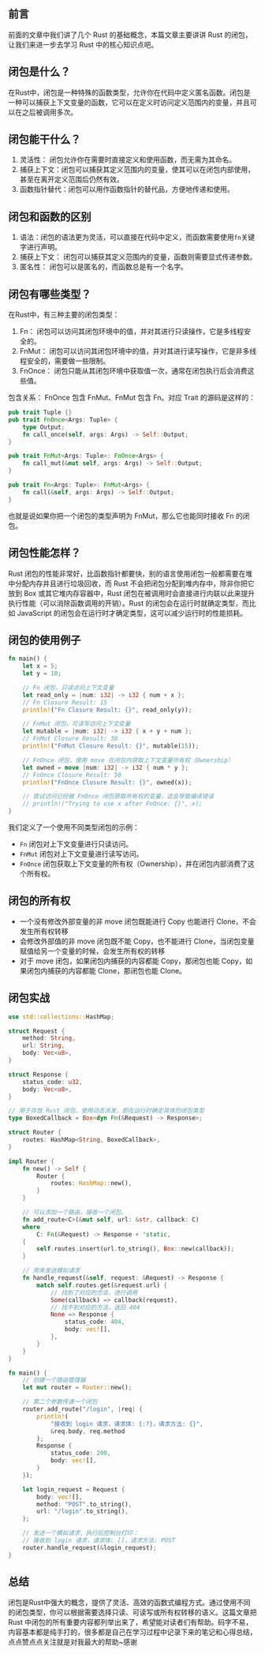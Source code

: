 ## 前言

前面的文章中我们讲了几个 Rust 的基础概念，本篇文章主要讲讲 Rust 的闭包，让我们来进一步去学习 Rust 中的核心知识点吧。

## 闭包是什么？

在Rust中，闭包是一种特殊的函数类型，允许你在代码中定义匿名函数。闭包是一种可以捕获上下文变量的函数，它可以在定义时访问定义范围内的变量，并且可以在之后被调用多次。

## 闭包能干什么？

1. 灵活性： 闭包允许你在需要时直接定义和使用函数，而无需为其命名。
2. 捕获上下文：闭包可以捕获其定义范围内的变量，使其可以在闭包内部使用，甚至在离开定义范围后仍然有效。
3. 函数指针替代：闭包可以用作函数指针的替代品，方便地传递和使用。

## 闭包和函数的区别

1. 语法：闭包的语法更为灵活，可以直接在代码中定义，而函数需要使用`fn`关键字进行声明。
2. 捕获上下文： 闭包可以捕获其定义范围内的变量，函数则需要显式传递参数。
3. 匿名性： 闭包可以是匿名的，而函数总是有一个名字。

## 闭包有哪些类型？

在Rust中，有三种主要的闭包类型：

1. Fn： 闭包可以访问其闭包环境中的值，并对其进行只读操作，它是多线程安全的。
2. FnMut： 闭包可以访问其闭包环境中的值，并对其进行读写操作，它是非多线程安全的，需要做一些限制。
3. FnOnce： 闭包只能从其闭包环境中获取值一次，通常在闭包执行后会消费这些值。

包含关系： FnOnce 包含 FnMut、FnMut 包含 Fn。对应 Trait 的源码是这样的：

```rust
pub trait Tuple {}
pub trait FnOnce<Args: Tuple> {
    type Output;
    fn call_once(self, args: Args) -> Self::Output;
}

pub trait FnMut<Args: Tuple>: FnOnce<Args> {
    fn call_mut(&mut self, args: Args) -> Self::Output;
}

pub trait Fn<Args: Tuple>: FnMut<Args> {
    fn call(&self, args: Args) -> Self::Output;
}
```

也就是说如果你把一个闭包的类型声明为 FnMut，那么它也能同时接收 Fn 的闭包。

## 闭包性能怎样？

Rust 闭包的性能非常好，比函数指针都要快，别的语言使用闭包一般都需要在堆中分配内存并且进行垃圾回收，而 Rust 不会把闭包分配到堆内存中，除非你把它放到 Box 或其它堆内存容器中，Rust 闭包在被调用时会直接进行内联以此来提升执行性能（可以消除函数调用的开销）。Rust 的闭包会在运行时就确定类型，而比如 JavaScript 的闭包会在运行时才确定类型，这可以减少运行时的性能损耗。

## 闭包的使用例子

```rust
fn main() {
    let x = 5;
    let y = 10;

    // Fn 闭包，只读访问上下文变量
    let read_only = |num: i32| -> i32 { num + x };
    // Fn Closure Result: 15
    println!("Fn Closure Result: {}", read_only(y));

    // FnMut 闭包，可读写访问上下文变量
    let mutable = |num: i32| -> i32 { x + y + num };
    // FnMut Closure Result: 30
    println!("FnMut Closure Result: {}", mutable(15));

    // FnOnce 闭包，使用 move 在闭包内获取上下文变量所有权（Ownership）
    let owned = move |num: i32| -> i32 { num * y };
    // FnOnce Closure Result: 50
    println!("FnOnce Closure Result: {}", owned(x));

    // 尝试访问已经被 FnOnce 闭包获取所有权的变量，这会导致编译错误
    // println!("Trying to use x after FnOnce: {}", x);
}

```

我们定义了一个使用不同类型闭包的示例：

- `Fn` 闭包对上下文变量进行只读访问。
- `FnMut` 闭包对上下文变量进行读写访问。
- `FnOnce` 闭包获取上下文变量的所有权（Ownership），并在闭包内部消费了这个所有权。

## 闭包的所有权

- 一个没有修改外部变量的非 move 闭包既能进行 Copy 也能进行 Clone，不会发生所有权转移
- 会修改外部值的非 move 闭包既不能 Copy，也不能进行 Clone，当闭包变量赋值给另一个变量的时候，会发生所有权的转移
- 对于 move 闭包，如果闭包内捕获的内容都能 Copy，那闭包也能 Copy，如果闭包内捕获的内容都能 Clone，那闭包也能 Clone。

## 闭包实战

```rust
use std::collections::HashMap;

struct Request {
    method: String,
    url: String,
    body: Vec<u8>,
}

struct Response {
    status_code: u32,
    body: Vec<u8>,
}

// 用于存放 Rust 闭包，使用动态派发，即在运行时确定具体的闭包类型
type BoxedCallback = Box<dyn Fn(&Request) -> Response>;

struct Router {
    routes: HashMap<String, BoxedCallback>,
}

impl Router {
    fn new() -> Self {
        Router {
            routes: HashMap::new(),
        }
    }

    // 可以添加一个路由，接收一个闭包。
    fn add_route<C>(&mut self, url: &str, callback: C)
    where
        C: Fn(&Request) -> Response + 'static,
    {
        self.routes.insert(url.to_string(), Box::new(callback));
    }

    // 用来发送模拟请求
    fn handle_request(&self, request: &Request) -> Response {
        match self.routes.get(&request.url) {
            // 找到了对应的方法，进行调用
            Some(callback) => callback(request),
            // 找不到对应的方法，返回 404
            None => Response {
                status_code: 404,
                body: vec![],
            },
        }
    }
}

fn main() {
    // 创建一个路由管理器
    let mut router = Router::new();

    // 第二个参数传递一个闭包
    router.add_route("/login", |req| {
        println!(
            "接收到 login 请求，请求体: {:?}，请求方法: {}",
            &req.body, req.method
        );
        Response {
            status_code: 200,
            body: vec![],
        }
    });

    let login_request = Request {
        body: vec![],
        method: "POST".to_string(),
        url: "/login".to_string(),
    };

    // 发送一个模拟请求，执行后控制台打印：
    // 接收到 login 请求，请求体: []，请求方法: POST
    router.handle_request(&login_request);
}
```

## 总结

闭包是Rust中强大的概念，提供了灵活、高效的函数式编程方式。通过使用不同的闭包类型，你可以根据需要选择只读、可读写或所有权转移的语义。这篇文章把 Rust 中闭包的所有重要内容都列举出来了，希望能对读者们有帮助。码字不易，内容基本都是纯手打的，很多都是自己在学习过程中记录下来的笔记和心得总结，点点赞点点关注就是对我最大的帮助~感谢
